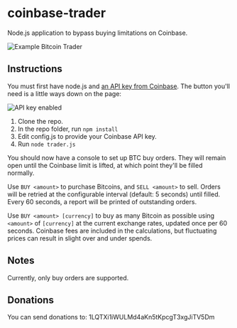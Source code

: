 coinbase-trader
===============

Node.js application to bypass buying limitations on Coinbase.

![Example Bitcoin Trader](http://i.imgur.com/xIkPb66.png)

## Instructions
You must first have node.js and [an API key from Coinbase](https://coinbase.com/docs/api/overview).  The button you'll need is a little ways down on the page:

![API key enabled](http://i.imgur.com/0YHPqhU.png)

1. Clone the repo.
2. In the repo folder, run `npm install`
3. Edit config.js to provide your Coinbase API key.
4. Run `node trader.js`

You should now have a console to set up BTC buy orders.  They will remain open until the Coinbase limit is lifted, at which point they'll be filled normally.

Use `BUY <amount>` to purchase Bitcoins, and `SELL <amount>` to sell.  Orders will be retried at the configurable interval (default: 5 seconds) until filled.  Every 60 seconds, a report will be printed of outstanding orders.

Use `BUY <amount> [currency]` to buy as many Bitcoin as possible using `<amount>` of `[currency]` at the current exchange rates, updated once per 60 seconds.  Coinbase fees are included in the calculations, but fluctuating prices can result in slight over and under spends.

## Notes
Currently, only buy orders are supported.

## Donations
You can send donations to: 1LQTXi1iWULMd4aKn5tKpcgT3xgJiTV5Dm


